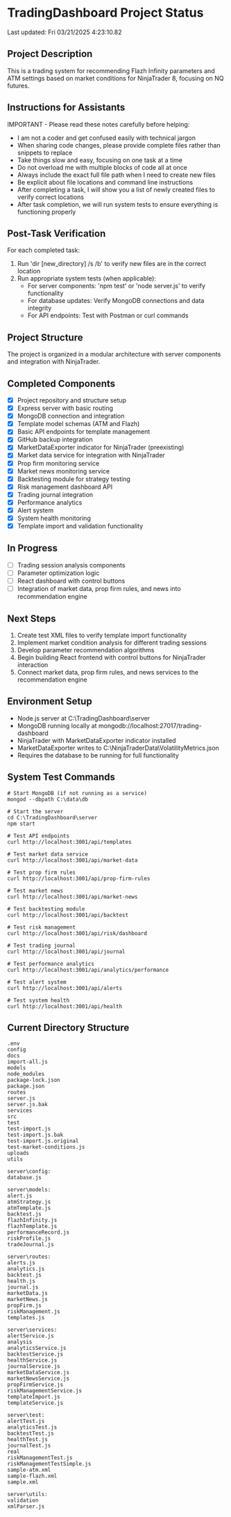 # TradingDashboard Project Status 
Last updated: Fri 03/21/2025  4:23:10.82 
 
## Project Description 
This is a trading system for recommending Flazh Infinity parameters and ATM settings based on market conditions for NinjaTrader 8, focusing on NQ futures. 
 
## Instructions for Assistants 
IMPORTANT - Please read these notes carefully before helping: 
 
- I am not a coder and get confused easily with technical jargon 
- When sharing code changes, please provide complete files rather than snippets to replace 
- Take things slow and easy, focusing on one task at a time 
- Do not overload me with multiple blocks of code all at once 
- Always include the exact full file path when I need to create new files 
- Be explicit about file locations and command line instructions 
- After completing a task, I will show you a list of newly created files to verify correct locations 
- After task completion, we will run system tests to ensure everything is functioning properly 
 
## Post-Task Verification 
For each completed task: 
1. Run 'dir [new_directory] /s /b' to verify new files are in the correct location 
2. Run appropriate system tests (when applicable): 
   - For server components: 'npm test' or 'node server.js' to verify functionality 
   - For database updates: Verify MongoDB connections and data integrity 
   - For API endpoints: Test with Postman or curl commands 
 
## Project Structure 
The project is organized in a modular architecture with server components and integration with NinjaTrader. 
 
## Completed Components 
- [x] Project repository and structure setup 
- [x] Express server with basic routing 
- [x] MongoDB connection and integration 
- [x] Template model schemas (ATM and Flazh) 
- [x] Basic API endpoints for template management 
- [x] GitHub backup integration 
- [x] MarketDataExporter indicator for NinjaTrader (preexisting) 
- [x] Market data service for integration with NinjaTrader 
- [x] Prop firm monitoring service 
- [x] Market news monitoring service 
- [x] Backtesting module for strategy testing 
- [x] Risk management dashboard API 
- [x] Trading journal integration 
- [x] Performance analytics 
- [x] Alert system 
- [x] System health monitoring 
- [x] Template import and validation functionality 
 
## In Progress 
- [ ] Trading session analysis components 
- [ ] Parameter optimization logic 
- [ ] React dashboard with control buttons 
- [ ] Integration of market data, prop firm rules, and news into recommendation engine 
 
## Next Steps 
1. Create test XML files to verify template import functionality 
2. Implement market condition analysis for different trading sessions 
3. Develop parameter recommendation algorithms 
4. Begin building React frontend with control buttons for NinjaTrader interaction 
5. Connect market data, prop firm rules, and news services to the recommendation engine 
 
## Environment Setup 
- Node.js server at C:\TradingDashboard\server 
- MongoDB running locally at mongodb://localhost:27017/trading-dashboard 
- NinjaTrader with MarketDataExporter indicator installed 
- MarketDataExporter writes to C:\NinjaTraderData\VolatilityMetrics.json 
- Requires the database to be running for full functionality 
 
## System Test Commands 
```text 
# Start MongoDB (if not running as a service) 
mongod --dbpath C:\data\db 
 
# Start the server 
cd C:\TradingDashboard\server 
npm start 
 
# Test API endpoints 
curl http://localhost:3001/api/templates 
 
# Test market data service 
curl http://localhost:3001/api/market-data 
 
# Test prop firm rules 
curl http://localhost:3001/api/prop-firm-rules 
 
# Test market news 
curl http://localhost:3001/api/market-news 
 
# Test backtesting module 
curl http://localhost:3001/api/backtest 
 
# Test risk management 
curl http://localhost:3001/api/risk/dashboard 
 
# Test trading journal 
curl http://localhost:3001/api/journal 
 
# Test performance analytics 
curl http://localhost:3001/api/analytics/performance 
 
# Test alert system 
curl http://localhost:3001/api/alerts 
 
# Test system health 
curl http://localhost:3001/api/health 
``` 
 
## Current Directory Structure 
```text 
.env
config
docs
import-all.js
models
node_modules
package-lock.json
package.json
routes
server.js
server.js.bak
services
src
test
test-import.js
test-import.js.bak
test-import.js.original
test-market-conditions.js
uploads
utils
 
server\config: 
database.js
 
server\models: 
alert.js
atmStrategy.js
atmTemplate.js
backtest.js
flazhInfinity.js
flazhTemplate.js
performanceRecord.js
riskProfile.js
tradeJournal.js
 
server\routes: 
alerts.js
analytics.js
backtest.js
health.js
journal.js
marketData.js
marketNews.js
propFirm.js
riskManagement.js
templates.js
 
server\services: 
alertService.js
analysis
analyticsService.js
backtestService.js
healthService.js
journalService.js
marketDataService.js
marketNewsService.js
propFirmService.js
riskManagementService.js
templateImport.js
templateService.js
 
server\test: 
alertTest.js
analyticsTest.js
backtestTest.js
healthTest.js
journalTest.js
real
riskManagementTest.js
riskManagementTestSimple.js
sample-atm.xml
sample-flazh.xml
sample.xml
 
server\utils: 
validation
xmlParser.js
``` 
